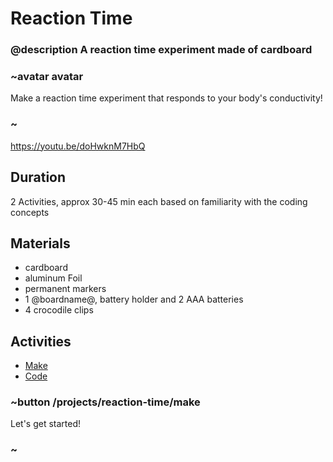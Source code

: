 
# Reaction Time

### @description A reaction time experiment made of cardboard

### ~avatar avatar

Make a reaction time experiment that responds to your body's conductivity!

### ~

https://youtu.be/doHwknM7HbQ

## Duration

2 Activities, approx 30-45 min each based on familiarity with the coding concepts

## Materials

* cardboard 
* aluminum Foil
* permanent markers
* 1 @boardname@, battery holder and 2 AAA batteries
* 4 crocodile clips

## Activities

* [Make](/projects/reaction-time/make)  
* [Code](/projects/reaction-time/code)  

### ~button /projects/reaction-time/make

Let's get started!

### ~
